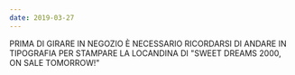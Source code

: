 ```yaml
---
date: 2019-03-27
---
```

PRIMA DI GIRARE IN NEGOZIO È NECESSARIO RICORDARSI DI ANDARE IN TIPOGRAFIA PER STAMPARE LA LOCANDINA DI "SWEET DREAMS 2000, ON SALE TOMORROW!"